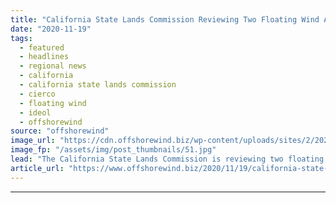 ```yaml
---
title: "California State Lands Commission Reviewing Two Floating Wind Applications"
date: "2020-11-19"
tags: 
  - featured
  - headlines
  - regional news
  - california
  - california state lands commission
  - cierco
  - floating wind
  - ideol
  - offshorewind
source: "offshorewind"
image_url: "https://cdn.offshorewind.biz/wp-content/uploads/sites/2/2020/11/19122337/California-State-Lands-Commission-Reviewing-Two-Floating-Wind-Applications.jpg"
image_fp: "/assets/img/post_thumbnails/51.jpg"
lead: "The California State Lands Commission is reviewing two floating offshore wind applications for the"
article_url: "https://www.offshorewind.biz/2020/11/19/california-state-lands-commission-reviewing-two-floating-wind-applications/"
---
```


---
